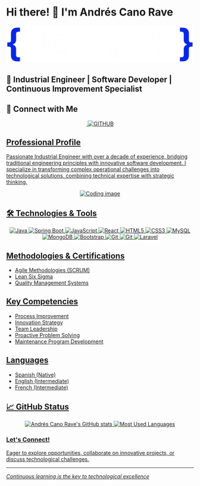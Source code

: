 # Hi there! 👋 I'm Andrés Cano Rave

![Banner](https://github.com/devrave/devrave/blob/main/devraveLogo1.png)

## 🚀 Industrial Engineer | Software Developer | Continuous Improvement Specialist

## 🔗  Connect with Me

<p align="center">
  <a href="https://www.linkedin.com/in/juan-josé-arenas-gaviria-144b79249">
    <img src="https://img.shields.io/badge/LinkedIn-0A66C2?style=for-the-badge&logo=linkedin&logoColor=white" alt="">
  </a>
  <a href="https://github.com/devrave">  
    <img src="https://img.shields.io/badge/GITHUB-gray?style=for-the-badge" alt="GITHUB"/>
<!--   </a>
  <a href="https://devrave.online/">
    <img src="https://img.shields.io/badge/Portfolio-000000?style=for-the-badge&logo=github-pages&logoColor=white" alt="Portfolio">
  </a> -->
</p>

## Professional Profile
Passionate Industrial Engineer with over a decade of experience, bridging traditional engineering principles with innovative software development. I specialize in transforming complex operational challenges into technological solutions, combining technical expertise with strategic thinking.

<p align="center">
  <img src="https://www.ceupe.com/images/easyblog_articles/3583/b2ap3_thumbnail_profesion-de-programador-web.jpg" alt="Coding image">
</p>

## 🛠 Technologies & Tools

<p align="center">
  <img src="https://img.shields.io/badge/Java-007396?style=for-the-badge&logo=java&logoColor=white" alt="Java">
  <img src="https://img.shields.io/badge/SpringBoot-6DB33F?style=for-the-badge&logo=springboot&logoColor=white" alt="Spring Boot"> 
  <img src="https://img.shields.io/badge/JavaScript-F7DF1E?style=for-the-badge&logo=javascript&logoColor=black" alt="JavaScript">
  <img src="https://img.shields.io/badge/React-61DAFB?style=for-the-badge&logo=react&logoColor=black" alt="React">
  <img src="https://img.shields.io/badge/HTML5-E34F26?style=for-the-badge&logo=html5&logoColor=white" alt="HTML5">
  <img src="https://img.shields.io/badge/CSS3-1572B6?style=for-the-badge&logo=css3&logoColor=white" alt="CSS3"> 
  <img src="https://img.shields.io/badge/MySQL-00000F?style=for-the-badge&logo=mysql&logoColor=white" alt="MySQL">
  <img src="https://img.shields.io/badge/MongoDB-4EA94B?style=for-the-badge&logo=mongodb&logoColor=white" alt="MongoDB">
  <img src="https://img.shields.io/badge/Bootstrap-563D7C?style=for-the-badge&logo=bootstrap&logoColor=white" alt="Bootstrap">
  <img src="https://img.shields.io/badge/Git-F05032?style=for-the-badge&logo=git&logoColor=white" alt="Git"> 
  <img src="https://img.shields.io/badge/Android%20Studio-3DDC84?style=for-the-badge&logo=AndroidStudio&logoColor=white" alt="Git"> 
  <img src="https://img.shields.io/badge/Laravel-FF2D20?style=for-the-badge&logo=laravel&logoColor=white" alt="Laravel">

</p>


##  Methodologies & Certifications
- Agile Methodologies (SCRUM)
- Lean Six Sigma
- Quality Management Systems

##  Key Competencies
- Process Improvement
- Innovation Strategy
- Team Leadership
- Proactive Problem Solving
- Maintenance Program Development

##  Languages
- Spanish (Native)
- English (Intermediate)
- French (Intermediate)

## 📈  GitHub Status

<p align="center">
  <img src="https://github-readme-streak-stats.herokuapp.com/?user=devrave&theme=dark" alt="Andrés Cano Rave's GitHub stats" height="195">
  <img src="https://github-readme-stats.vercel.app/api/top-langs/?username=devrave&theme=dark&layout=compact" alt="Most Used Languages" height="195">
</p>

###  Let's Connect!
Eager to explore opportunities, collaborate on innovative projects, or discuss technological challenges.

---

*Continuous learning is the key to technological excellence*
